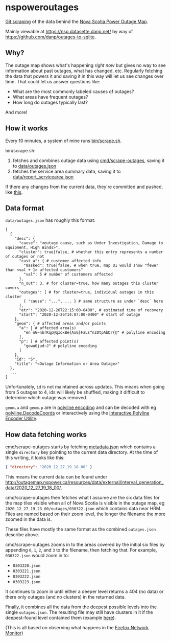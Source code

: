 # nspoweroutages

[Git scraping](https://simonwillison.net/2020/Oct/9/git-scraping/) of the data behind the [Nova Scotia Power Outage Map](http://outagemap.nspower.ca/).

Mainly viewable at https://nsp.datasette.danp.net/ by way of https://github.com/danp/outages-to-sqlite.

## Why?

The outage map shows what's happening _right now_ but gives no way to see information about past outages, what has changed, etc. Regularly fetching the data that powers it and saving it in this way will let us see changes over time. That could let us answer questions like:

* What are the most commonly labeled causes of outages?
* What areas have frequent outages?
* How long do outages typically last?

And more!

## How it works

Every 10 minutes, a system of mine runs [bin/scrape.sh](bin/scrape.sh).

bin/scrape.sh:

1. fetches and combines outage data using [cmd/scrape-outages](cmd/scrape-outages), saving it to [data/outages.json](data/outages.json)
2. fetches the service area summary data, saving it to [data/report_servicearea.json](data/report_servicearea.json)

If there any changes from the current data, they're committed and pushed, like
[this](https://github.com/danp/nspoweroutages/commit/8183bda3b32f572e541caa6cd839b0d60b36bfba).

## Data format

`data/outages.json` has roughly this format:

```
[
  {
    "desc": {
      "cause": "<outage cause, such as Under Investigation, Damage to Equipment, High Winds>",
      "cluster": true|false, # whether this entry represents a number of outages or not
      "cust_a": { # customer affected info
        "masked": true|false, # when true, map UI would show "fewer than <val + 1> affected customers"
        "val": 5 # number of customers affected
      },
      "n_out": 3, # for cluster=true, how many outages this cluster covers
      "outages": [ # for cluster=true, individual outages in this cluster
        { "cause": "...", ... } # same structure as under `desc` here
      ],
      "etr": "2020-12-26T22:15:00-0400", # estimated time of recovery
      "start": "2020-12-26T14:07:00-0400" # start of outage
    },
    "geom": { # affected areas and/or points
      "a": [ # affected area(s)
        "en`nG~nbrKqp@qIoxBe{AoG}FaLs^nzDtpAbDr{@" # polyline encoding
      ],
      "p": [ # affected point(s)
        "gowuGjud~J" # polyline encoding
      ]
    },
    "id": "5",
    "title": "<Outage Information or Area Outage>"
  },
  ...
]
```

Unfortunately, `id` is not maintained across updates. This means when going from 5 outages to 4, ids will likely be shuffled, making it difficult to determine which outage was removed.

`geom.a` and `geom.p` are in [polyline encoding](https://developers.google.com/maps/documentation/utilities/polylinealgorithm) and can be decoded with eg [polyline.DecodeCoords](https://pkg.go.dev/github.com/twpayne/go-polyline#DecodeCoords) or interactively using the [Interactive Polyline Encoder Utility](https://developers.google.com/maps/documentation/utilities/polylineutility).

## How data fetching works

cmd/scrape-outages starts by fetching [metadata.json](http://outagemap.nspower.ca/resources/data/external/interval_generation_data/metadata.json) which contains a single `directory` key pointing to the current data directory. At the time of this writing, it looks like this:

```json
{ "directory": "2020_12_27_19_18_00" }
```

This means the current data can be found under http://outagemap.nspower.ca/resources/data/external/interval_generation_data/2020_12_27_19_18_00/.

cmd/scrape-outages then fetches what I assume are the six data files for the map tiles visible when all of Nova Scotia is visible in the outage map, eg `2020_12_27_19_23_00/outages/030322.json` which contains data near HRM. Files are named based on their zoom level, the longer the filename the more zoomed in the data is.

These files have mostly the same format as the combined `outages.json` describe above.

cmd/scrape-outages zooms in to the areas covered by the initial six files by appending `0`, `1`, `2`, and `3` to the filename, then fetching that. For example, `030322.json` would zoom in to:

* `0303220.json`
* `0303221.json`
* `0303222.json`
* `0303223.json`

It continues to zoom in until either a deeper level returns a 404 (no data) or there only outages (and no clusters) in the returned data.

Finally, it combines all the data from the deepest possible levels into the single `outages.json`.
The resulting file may still have clusters in it if the deepest-found level contained them (example [here](https://github.com/danp/nspoweroutages/blob/d0cbdac3e322e22cc2b9f8b4ab213f10edff6e98/data/outages.json#L25-L30)).

(This is all based on observing what happens in the [Firefox Network Monitor](https://developer.mozilla.org/en-US/docs/Tools/Network_Monitor))

